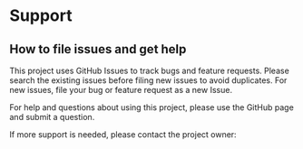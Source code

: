 # Support

## How to file issues and get help

This project uses GitHub Issues to track bugs and feature requests. Please search the existing
issues before filing new issues to avoid duplicates.  For new issues, file your bug or
feature request as a new Issue.

For help and questions about using this project, please use the GitHub page and submit a question.

If more support is needed, please contact the project owner: [](beibin.li@microsoft.com)
